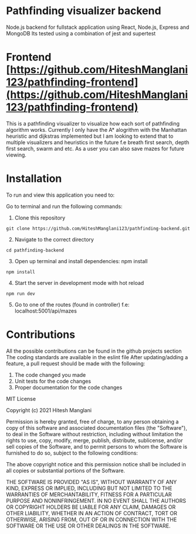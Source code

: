 # Pathfinding visualizer backend
Node.js backend for fullstack application using React, Node.js, Express and MongoDB
Its tested using a combination of jest and supertest

# Frontend [https://github.com/HiteshManglani123/pathfinding-frontend](https://github.com/HiteshManglani123/pathfinding-frontend)


This is a pathfinding visualizer to visualize how each sort of pathfinding algorithm works. Currently I only have the A* alogrithm with the Manhattan heuristic and dijkstras implemented but I am looking to extend that to multiple visualizers and heuristics in the future f.e breath first search, depth first search, swarm and etc. As a user you can also save mazes for future viewing.

# Installation

To run and view this application you need to:

Go to terminal and run the following commands:

1. Clone this repository
```
git clone https://github.com/HiteshManglani123/pathfinding-backend.git
```
2. Navigate to the correct directory
```
cd pathfinding-backend
```
3. Open up terminal and install dependencies: npm install
```
npm install
```
4. Start the server in development mode with hot reload
```
npm run dev
```
5. Go to one of the routes (found in controller) f.e: localhost:5001/api/mazes


# Contributions
All the possible contributions can be found in the github projects section
The coding standards are available in the eslint file
After updating/adding a feature, a pull request should be made with the following:
1. The code changed you made
2. Unit tests for the code changes
3. Proper documentation for the code changes


MIT License

Copyright (c) 2021 Hitesh Manglani

Permission is hereby granted, free of charge, to any person obtaining a copy
of this software and associated documentation files (the "Software"), to deal
in the Software without restriction, including without limitation the rights
to use, copy, modify, merge, publish, distribute, sublicense, and/or sell
copies of the Software, and to permit persons to whom the Software is
furnished to do so, subject to the following conditions:

The above copyright notice and this permission notice shall be included in all
copies or substantial portions of the Software.

THE SOFTWARE IS PROVIDED "AS IS", WITHOUT WARRANTY OF ANY KIND, EXPRESS OR
IMPLIED, INCLUDING BUT NOT LIMITED TO THE WARRANTIES OF MERCHANTABILITY,
FITNESS FOR A PARTICULAR PURPOSE AND NONINFRINGEMENT. IN NO EVENT SHALL THE
AUTHORS OR COPYRIGHT HOLDERS BE LIABLE FOR ANY CLAIM, DAMAGES OR OTHER
LIABILITY, WHETHER IN AN ACTION OF CONTRACT, TORT OR OTHERWISE, ARISING FROM,
OUT OF OR IN CONNECTION WITH THE SOFTWARE OR THE USE OR OTHER DEALINGS IN THE
SOFTWARE.
